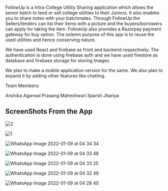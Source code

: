 FollowUp is  a Intra-College Utility Sharing application which allows the senior batch to lend or sell college utilities to their Juniors. It also enables you to share notes with your batchmates. Through FollowUp the Sellers/lenders can list their items with a picture and the buyers/borrowers can apply for taking the item. FollowUp also provides a Razorpay payment gateway for buy option. The solemn purpose of this app is to reuse the used utilities and hence conserving nature.

We have used React and firebase as front and backend respectively. The authentication is done using firebase auth and we have used firestore as database and firebase storage for storing Images. 

We plan to make a mobile application version for the same. We also plan to expand it by adding other features like chatting.

Team Members:

Anshika Agarwal 
Prasang Maheshwari
Sparsh Jhariya


## ScreenShots From the App
![2](https://user-images.githubusercontent.com/76423083/148663050-676ac9c1-0b2e-4a99-a4cb-c09580c76619.jpeg)

![1](https://user-images.githubusercontent.com/76423083/148663052-3cf8a7d6-b877-4c18-8cd1-1187b109dd43.jpeg)

![WhatsApp Image 2022-01-09 at 04 34 34](https://user-images.githubusercontent.com/76423083/148663070-3c8f43e0-d4c7-4d9e-ba42-b941ec8e8186.jpeg)

![WhatsApp Image 2022-01-09 at 04 33 48](https://user-images.githubusercontent.com/76423083/148663073-4a1ccd81-56d4-4565-80e6-3af7909ec6a6.jpeg)

![WhatsApp Image 2022-01-09 at 04 33 25](https://user-images.githubusercontent.com/76423083/148663074-1bacd9f7-fc41-4961-a6d6-80231264d15f.jpeg)

![WhatsApp Image 2022-01-09 at 04 32 49](https://user-images.githubusercontent.com/76423083/148663076-db8657bd-c267-4119-8e76-f168310bf798.jpeg)

![WhatsApp Image 2022-01-09 at 04 28 40](https://user-images.githubusercontent.com/76423083/148663078-67b85db8-5b63-4cd7-8cc1-87ebf5df430a.jpeg)
